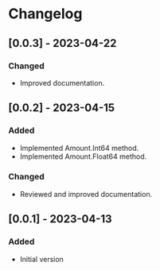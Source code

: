 # Changelog

## [0.0.3] - 2023-04-22

### Changed

- Improved documentation.

## [0.0.2] - 2023-04-15

### Added

- Implemented Amount.Int64 method.
- Implemented Amount.Float64 method.

### Changed

- Reviewed and improved documentation.

## [0.0.1] - 2023-04-13

### Added

- Initial version

